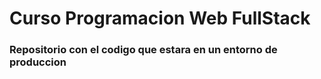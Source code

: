 # Curso Programacion Web FullStack

### Repositorio con el codigo que estara en un entorno de produccion

